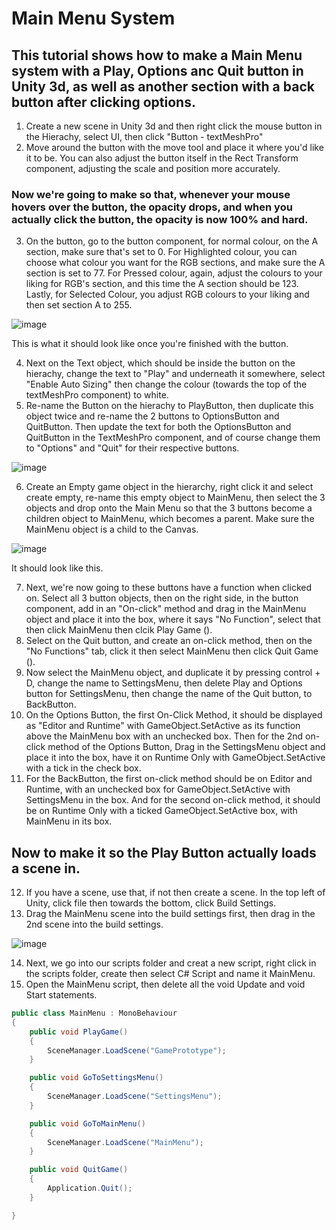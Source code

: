 # Main Menu System 
## This tutorial shows how to make a Main Menu system with a Play, Options anc Quit button in Unity 3d, as well as another section with a back button after clicking options.

1. Create a new scene in Unity 3d and then right click the mouse button in the Hierachy, select UI, then click "Button - textMeshPro"
2. Move around the button with the move tool and place it where you'd like it to be. You can also adjust the button itself in the Rect Transform component, adjusting the scale and position more accurately.

### Now we're going to make so that, whenever your mouse hovers over the button, the opacity drops, and when you actually click the button, the opacity is now 100% and hard.

3. On the button, go to the button component, for normal colour, on the A section, make sure that's set to 0. For Highlighted colour, you can choose what colour you want for the RGB sections, and make sure the A section is set to 77. For Pressed colour, again, adjust the colours to your liking for RGB's section, and this time the A section should be 123.
Lastly, for Selected Colour, you adjust RGB colours to your liking and then set section A to 255. 

![image](https://github.com/user-attachments/assets/61264aea-fad6-4ab4-bb9f-27a0f3c838d7)

This is what it should look like once you're finished with the button.

4. Next on the Text object, which should be inside the button on the hierachy, change the text to "Play" and underneath it somewhere, select "Enable Auto Sizing" then change the colour (towards the top of the textMeshPro component) to white.
5. Re-name the Button on the hierachy to PlayButton, then duplicate this object twice and re-name the 2 buttons to OptionsButton and QuitButton. Then update the text for both the OptionsButton and QuitButton in the TextMeshPro component, and of course change them to "Options" and "Quit" for their respective buttons.

![image](https://github.com/user-attachments/assets/286a7fbf-1c0d-4e4b-b3c7-0059a7c43b31)

6. Create an Empty game object in the hierarchy, right click it and select create empty, re-name this empty object to MainMenu, then select the 3 objects and drop onto the Main Menu so that the 3 buttons become a children object to MainMenu, which becomes a parent. Make sure the MainMenu object is a child to the Canvas.

![image](https://github.com/user-attachments/assets/b603cf5e-d00e-471e-93ac-5248265f9c5c)


It should look like this.


7. Next, we're now going to these buttons have a function when clicked on. Select all 3 button objects, then on the right side, in the button component, add in an "On-click" method and drag in the MainMenu object and place it into the box, where it says "No Function", select that then click MainMenu then clcik Play Game ().
8. Select on the Quit button, and create an on-click method, then on the "No Functions" tab, click it then select MainMenu then click Quit Game ().
9. Now select the MainMenu object, and duplicate it by pressing control + D, change the name to SettingsMenu, then delete Play and Options button for SettingsMenu, then change the name of the Quit button, to BackButton.
10. On the Options Button, the first On-Click Method, it should be displayed as "Editor and Runtime" with GameObject.SetActive as its function above the MainMenu box with an unchecked box. Then for the 2nd on-click method of the Options Button, Drag in the SettingsMenu object and place it into the box, have it on Runtime Only with GameObject.SetActive with a tick in the check box.
11. For the BackButton, the first on-click method should be on Editor and Runtime, with an unchecked box for GameObject.SetActive with SettingsMenu in the box. And for the second on-click method, it should be on Runtime Only with a ticked GameObject.SetActive box, with MainMenu in its box.

## Now to make it so the Play Button actually loads a scene in.

12. If you have a scene, use that, if not then create a scene. In the top left of Unity, click file then towards the bottom, click Build Settings.
13. Drag the MainMenu scene into the build settings first, then drag in the 2nd scene into the build settings.

![image](https://github.com/user-attachments/assets/2c5edcff-e4e5-4208-be8e-8c06b6d3d21a)

14. Next, we go into our scripts folder and creat a new script, right click in the scripts folder, create then select C# Script and name it MainMenu.
15. Open the MainMenu script, then delete all the void Update and void Start statements.

```.cs
public class MainMenu : MonoBehaviour
{
    public void PlayGame()
    {
        SceneManager.LoadScene("GamePrototype");
    }

    public void GoToSettingsMenu()
    {
        SceneManager.LoadScene("SettingsMenu");
    }

    public void GoToMainMenu()
    {
        SceneManager.LoadScene("MainMenu");
    }

    public void QuitGame()
    {
        Application.Quit();
    }

}
```
